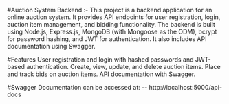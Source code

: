 #Auction System Backend :-
    This project is a backend application for an online auction system. It provides API endpoints for user registration, login, auction item management, and bidding functionality. The backend is built using Node.js, Express.js, MongoDB (with Mongoose as the ODM), bcrypt for password hashing, and JWT for authentication. It also includes API documentation using Swagger.

#Features
    User registration and login with hashed passwords and JWT-based authentication.
    Create, view, update, and delete auction items.
    Place and track bids on auction items.
    API documentation with Swagger.

#Swagger Documentation can be accessed at:
-- http://localhost:5000/api-docs
    